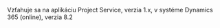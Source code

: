 Vzťahuje sa na aplikáciu Project Service, verzia 1.x, v systéme Dynamics 365 (online), verzia 8.2


